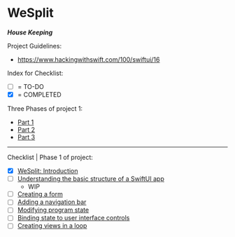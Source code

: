 #  WeSplit

***House Keeping***

Project Guidelines:
- https://www.hackingwithswift.com/100/swiftui/16

Index for Checklist:
- [ ] = TO-DO
- [x] = COMPLETED

Three Phases of project 1:
- [Part 1](https://www.hackingwithswift.com/100/swiftui/16)
- [Part 2](https://www.hackingwithswift.com/100/swiftui/17)
- [Part 3](https://www.hackingwithswift.com/100/swiftui/18)
__________
Checklist | Phase 1 of project: 
- [x] [WeSplit: Introduction](https://www.hackingwithswift.com/books/ios-swiftui/wesplit-introduction)
- [ ] [Understanding the basic structure of a SwiftUI app](https://www.hackingwithswift.com/books/ios-swiftui/understanding-the-basic-structure-of-a-swiftui-app)
    - WIP
- [ ] [Creating a form](https://www.hackingwithswift.com/books/ios-swiftui/creating-a-form)
- [ ] [Adding a navigation bar](https://www.hackingwithswift.com/books/ios-swiftui/adding-a-navigation-bar)
- [ ] [Modifying program state](https://www.hackingwithswift.com/books/ios-swiftui/modifying-program-state)
- [ ] [Binding state to user interface controls](https://www.hackingwithswift.com/books/ios-swiftui/binding-state-to-user-interface-controls)
- [ ] [Creating views in a loop](https://www.hackingwithswift.com/books/ios-swiftui/creating-views-in-a-loop)
